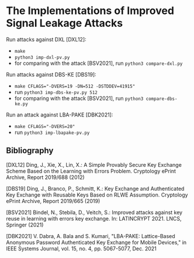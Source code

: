 # The Implementations of Improved Signal Leakage Attacks 

Run attacks against DXL [DXL12]:
- `make`
- `python3 imp-dxl-pv.py`
- for comparing with the attack [BSV2021], run `python3 compare-dxl.py`

Run attacks against DBS-KE [DBS19]:
- `make CFLAGS="-DVERS=19 -DN=512 -DSTDDEV=41915"`
- run `python3 imp-dbs-ke-pv.py 512`
- for comparing with the attack [BSV2021], run `python3 compare-dbs-ke.py`

Run an attack against LBA-PAKE [DBK2021]:
- `make CFLAGS="-DVERS=20"`
- run `python3 imp-lbapake-pv.py`



## Bibliography
[DXL12] Ding, J., Xie, X., Lin, X.: A Simple Provably Secure Key Exchange Scheme Based
on the Learning with Errors Problem. Cryptology ePrint Archive, Report 2019/688
(2012)


[DBS19] Ding, J., Branco, P., Schmitt, K.: Key Exchange and Authenticated Key Exchange
with Reusable Keys Based on RLWE Assumption. Cryptology ePrint Archive,
Report 2019/665 (2019)

[BSV2021] Bindel, N., Stebila, D., Veitch, S.: Improved attacks against key reuse in learning
with errors key exchange. In: LATINCRYPT 2021. LNCS, Springer (2021)

[DBK2021] V. Dabra, A. Bala and S. Kumari, "LBA-PAKE: Lattice-Based Anonymous Password Authenticated Key Exchange for Mobile Devices," in IEEE Systems Journal, vol. 15, no. 4, pp. 5067-5077, Dec. 2021
